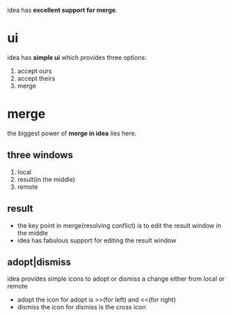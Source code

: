idea has **excellent support for merge**.
# ui
idea has **simple ui** which provides three options:
1. accept ours
2. accept theirs
3. merge

# merge
the biggest power of **merge in idea** lies here.
## three windows
1. local
2. result(in the middle)
3. remote
## result
- the key point in merge(resolving conflict) is to edit the result window in the middle
- idea has fabulous support for editing the result window
## adopt|dismiss
idea provides simple icons to adopt or dismiss a change either from local or remote
- adopt
the icon for adopt is >>(for left) and <<(for right)
- dismiss
the icon for dismiss is the cross icon
